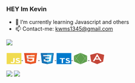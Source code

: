 ### HEY Im Kevin

- 🌱 I’m currently learning Javascript and others
- 📫  Contact-me: kwms1345@gmail.com


<div>
  <a href="https://github.com/keviwsilva">
<!--   <img height="180em" src="https://github-readme-stats.vercel.app/api?username=keviwsilva&show_icons=true&theme=midnight-purple&include_all_commits=true&count_private=true"/> -->
  <img height="180em" src="https://github-readme-stats.vercel.app/api/top-langs/?username=keviwsilva&layout=compact&langs_count=7&theme=midnight-purple"/>
</div>
 <div style="display: inline_block"><br> 
<img  align="center" alt="keviw-Js" height="30" width="40" src="https://raw.githubusercontent.com/devicons/devicon/master/icons/javascript/javascript-plain.svg"> 
<img align="center" alt="keviw-HTML" height="30" width="40" src="https://raw.githubusercontent.com/devicons/devicon/master/icons/html5/html5-original.svg"> 
<img align="center" alt="keviw-CSS" height="30" width="40" src="https://raw.githubusercontent.com/devicons/devicon/master/icons/css3/css3-original.svg"> 
<img align="center" alt=keviw-Ts" height="30" width="40" src="https://raw.githubusercontent.com/devicons/devicon/master/icons/typescript/typescript-plain.svg"> 
<img align="center" alt=keviw-Ts" height="30" width="40" src="https://raw.githubusercontent.com/devicons/devicon/master/icons/nodejs/nodejs-plain.svg">
   <img align="center" alt=keviw-Ts" height="30" width="40" src="https://raw.githubusercontent.com/devicons/devicon/master/icons/angularjs/angularjs-plain.svg">
</div> 
<br>
  <div> 
  <a href = "mailto:kwms1345@gmail.com"><img src="https://img.shields.io/badge/-Gmail-%23333?style=for-the-badge&logo=gmail&logoColor=red" target="_blank"></a>
  <a href="https://www.linkedin.com/in/kevin-willians-monteiro-silva-0b096622b/" target="_blank"><img src="https://img.shields.io/badge/-LinkedIn-%230077B5?style=for-the-badge&logo=linkedin&logoColor=white" target="_blank"></a> 
 
</div>
